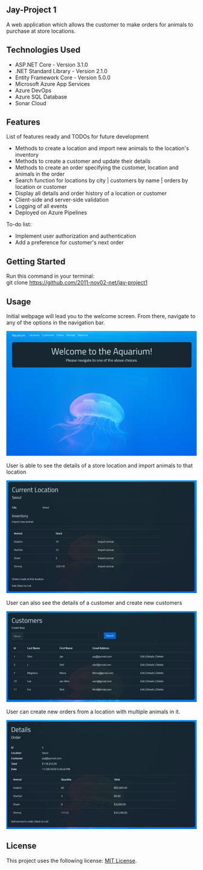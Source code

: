 ## Jay-Project 1  

A web application which allows the customer to make orders for animals to purchase at store locations.  


## Technologies Used  

- ASP.NET Core - Version 3.1.0  
- .NET Standard Library - Version 2.1.0  
- Entity Framework Core - Version 5.0.0  
- Microsoft Azure App Services  
- Azure DevOps  
- Azure SQL Database 
- Sonar Cloud  

## Features  

List of features ready and TODOs for future development

- Methods to create a location and import new animals to the location's inventory  
- Methods to create a customer and update their details  
- Methods to create an order specifying the customer, location and animals in the order  
- Search function for locations by city | customers by name | orders by location or customer  
- Display all details and order history of a location or customer  
- Client-side and server-side validation  
- Logging of all events  
- Deployed on Azure Pipelines  
  
To-do list:  
- Implement user authorization and authentication  
- Add a preference for customer's next order  

## Getting Started  

Run this command in your terminal:  
git clone https://github.com/2011-nov02-net/jay-project1  

## Usage  

Initial webpage will lead you to the welcome screen. From there, navigate to any of the options in the navigation bar.  

![Welcome page](/Aqua.WebApp/wwwroot/Images/WelcomeScreen.png)

User is able to see the details of a store location and import animals to that location  

![Location page](/Aqua.WebApp/wwwroot/Images/Location.PNG)

User can also see the details of a customer and create new customers  

![Customer page](/Aqua.WebApp/wwwroot/Images/Customer.PNG)

User can create new orders from a location with multiple animals in it.  

![Order page](/Aqua.WebApp/wwwroot/Images/Order.PNG)

## License  
This project uses the following license: [MIT License](https://github.com/git/git-scm.com/blob/master/MIT-LICENSE.txt).
